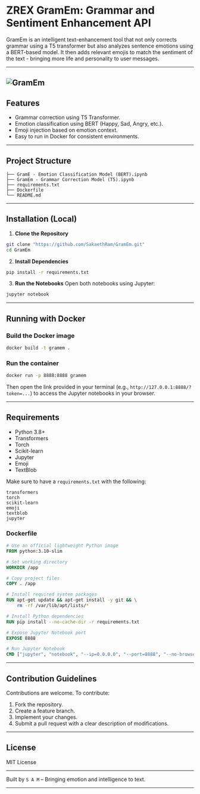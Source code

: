 # ZREX GramEm: Grammar and Sentiment Enhancement API

GramEm is an intelligent text-enhancement tool that not only corrects grammar using a T5 transformer but also analyzes sentence emotions using a BERT-based model. It then adds relevant emojis to match the sentiment of the text - bringing more life and personality to user messages.

---
![GramEm](https://github.com/user-attachments/assets/881aab86-5379-424b-8d26-57bea44cad04)
---
## Features

- Grammar correction using T5 Transformer.
- Emotion classification using BERT (Happy, Sad, Angry, etc.).
- Emoji injection based on emotion context.
- Easy to run in Docker for consistent environments.

---

## Project Structure

```
├── GramE - Emotion Classification Model (BERT).ipynb
├── GramEm - Grammar Correction Model (T5).ipynb
├── requirements.txt
├── Dockerfile
└── README.md
```

---

## Installation (Local)

1. **Clone the Repository**
```bash
git clone "https://github.com/SakaethRam/GramEm.git"
cd GramEm
```

2. **Install Dependencies**
```bash
pip install -r requirements.txt
```

3. **Run the Notebooks**
Open both notebooks using Jupyter:
```bash
jupyter notebook
```

---

## Running with Docker

### Build the Docker image
```bash
docker build -t gramem .
```

### Run the container
```bash
docker run -p 8888:8888 gramem
```

Then open the link provided in your terminal (e.g., `http://127.0.0.1:8888/?token=...`) to access the Jupyter notebooks in your browser.

---

## Requirements

- Python 3.8+
- Transformers
- Torch
- Scikit-learn
- Jupyter
- Emoji
- TextBlob

Make sure to have a `requirements.txt` with the following:

```
transformers
torch
scikit-learn
emoji
textblob
jupyter
```

### Dockerfile

```dockerfile
# Use an official lightweight Python image
FROM python:3.10-slim

# Set working directory
WORKDIR /app

# Copy project files
COPY . /app

# Install required system packages
RUN apt-get update && apt-get install -y git && \
    rm -rf /var/lib/apt/lists/*

# Install Python dependencies
RUN pip install --no-cache-dir -r requirements.txt

# Expose Jupyter Notebook port
EXPOSE 8888

# Run Jupyter Notebook
CMD ["jupyter", "notebook", "--ip=0.0.0.0", "--port=8888", "--no-browser", "--allow-root"]
```

---

## **Contribution Guidelines**  
Contributions are welcome. To contribute:  
1. Fork the repository.  
2. Create a feature branch.  
3. Implement your changes.  
4. Submit a pull request with a clear description of modifications.  

---

## License

MIT License

---

Built by `S A M` – Bringing emotion and intelligence to text.

---
